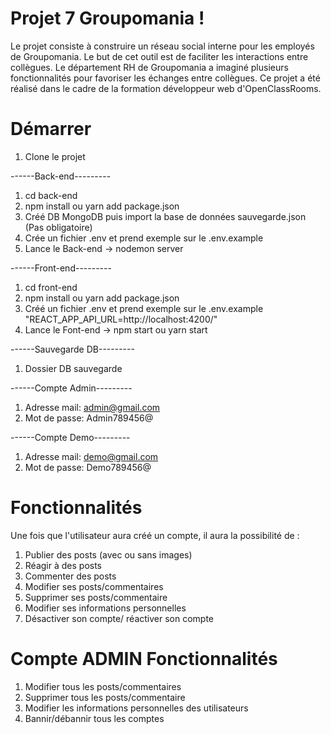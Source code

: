 # Projet 7 Groupomania !

Le projet consiste à construire un réseau social interne pour les employés de Groupomania. Le
but de cet outil est de faciliter les interactions entre collègues. Le département RH de
Groupomania a imaginé plusieurs fonctionnalités pour favoriser les échanges entre collègues. Ce projet a été réalisé dans le cadre de la formation développeur web d'OpenClassRooms.

# Démarrer

1. Clone le projet

------Back-end---------

1. cd back-end
2. npm install ou yarn add package.json
3. Créé DB MongoDB puis import la base de données sauvegarde.json (Pas obligatoire)
4. Crée un fichier .env et prend exemple sur le .env.example
5. Lance le Back-end -> nodemon server

------Front-end---------

1. cd front-end
2. npm install ou yarn add package.json
3. Créé un fichier .env et prend exemple sur le .env.example "REACT_APP_API_URL=http://localhost:4200/"
4. Lance le Font-end -> npm start ou yarn start

------Sauvegarde DB---------

1. Dossier DB sauvegarde

------Compte Admin---------

1. Adresse mail: admin@gmail.com
2. Mot de passe: Admin789456@

------Compte Demo---------

1. Adresse mail: demo@gmail.com
2. Mot de passe: Demo789456@

# Fonctionnalités

Une fois que l'utilisateur aura créé un compte, il aura la possibilité de :

1. Publier des posts (avec ou sans images)
2. Réagir à des posts
3. Commenter des posts
4. Modifier ses posts/commentaires
5. Supprimer ses posts/commentaire
6. Modifier ses informations personnelles
7. Désactiver son compte/ réactiver son compte

# Compte ADMIN Fonctionnalités

1. Modifier tous les posts/commentaires
2. Supprimer tous les posts/commentaire
3. Modifier les informations personnelles des utilisateurs
4. Bannir/débannir tous les comptes
